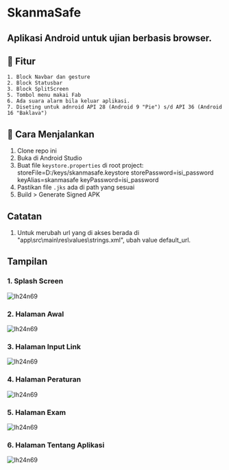 # SkanmaSafe

Aplikasi Android untuk ujian berbasis browser.
---
## 🚀 Fitur

	1. Block Navbar dan gesture
	2. Block Statusbar
	3. Block SplitScreen
	5. Tombol menu makai Fab
	6. Ada suara alarm bila keluar aplikasi.
	7. Diseting untuk adnroid API 28 (Android 9 "Pie") s/d API 36 (Android 16 "Baklava")

## 🚀 Cara Menjalankan

1. Clone repo ini
2. Buka di Android Studio
3. Buat file `keystore.properties` di root project:
   storeFile=D:/keys/skanmasafe.keystore
   storePassword=isi_password
   keyAlias=skanmasafe
   keyPassword=isi_password
4. Pastikan file `.jks` ada di path yang sesuai
5. Build > Generate Signed APK   

## Catatan

1. Untuk merubah url yang di akses berada di "app\src\main\res\values\strings.xml", ubah value default_url.

## Tampilan

### 1. Splash Screen
![Ih24n69](https://raw.githubusercontent.com/ih24n69/SkanmaSafe/refs/heads/main/splash.jpg)
### 2. Halaman Awal
![Ih24n69](https://raw.githubusercontent.com/ih24n69/SkanmaSafe/refs/heads/main/beranda.jpg)
### 3. Halaman Input Link
![Ih24n69](https://raw.githubusercontent.com/ih24n69/SkanmaSafe/refs/heads/main/input_link.jpg)
### 4. Halaman Peraturan
![Ih24n69](https://raw.githubusercontent.com/ih24n69/SkanmaSafe/refs/heads/main/aturan.jpg)
### 5. Halaman Exam
![Ih24n69](https://raw.githubusercontent.com/ih24n69/SkanmaSafe/refs/heads/main/ujian.jpg)
### 6. Halaman Tentang Aplikasi
![Ih24n69](https://raw.githubusercontent.com/ih24n69/SkanmaSafe/refs/heads/main/Tentang.jpg)
